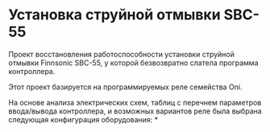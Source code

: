 # Установка струйной отмывки SBC-55

Проект восстановления работоспособности установки струйной отмывки Finnsonic SBC-55, у которой безвозвратно слатела программа контроллера.

Этот проект базируется на программируемых реле семейства Oni.

На основе анализа электрических схем, таблиц с перечнем параметров ввода/вывода контроллера, и возможных вариантов реле была выбрана следующая конфигурация оборудования:
* 
